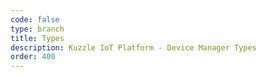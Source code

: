 ```yaml
---
code: false
type: branch
title: Types
description: Kuzzle IoT Platform - Device Manager Types
order: 400
---
```

